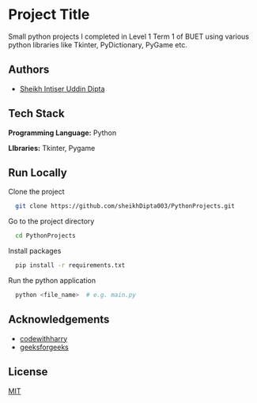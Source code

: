 
# Project Title

Small python projects I completed in Level 1 Term 1 of BUET using various python libraries like Tkinter, PyDictionary, PyGame etc.


## Authors

- [Sheikh Intiser Uddin Dipta](https://github.com/sheikhDipta003)


## Tech Stack

**Programming Language:** Python

**LIbraries:** Tkinter, Pygame


## Run Locally

Clone the project

```bash
  git clone https://github.com/sheikhDipta003/PythonProjects.git
```

Go to the project directory

```bash
  cd PythonProjects
```

Install packages

```bash
  pip install -r requirements.txt
```

Run the python application

```bash
  python <file_name>  # e.g. main.py
```


## Acknowledgements

 - [codewithharry](https://www.codewithharry.com/)
 - [geeksforgeeks](https://www.geeksforgeeks.org/)


## License

[MIT](https://choosealicense.com/licenses/mit/)


